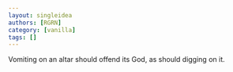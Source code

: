 ```yaml
---
layout: singleidea
authors: [RGRN]
category: [vanilla]
tags: []
---
```

Vomiting on an altar should offend its God, as should digging on it.
